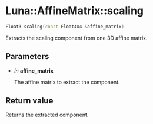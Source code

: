 # Luna::AffineMatrix::scaling

```c++
Float3 scaling(const Float4x4 &affine_matrix)
```

Extracts the scaling component from one 3D affine matrix. 



## Parameters
* *in* **affine_matrix**

    The affine matrix to extract the component. 

## Return value
Returns the extracted component. 


